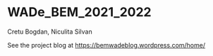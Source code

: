 # WADe_BEM_2021_2022
Cretu Bogdan, Niculita Silvan

See the project blog at https://bemwadeblog.wordpress.com/home/


